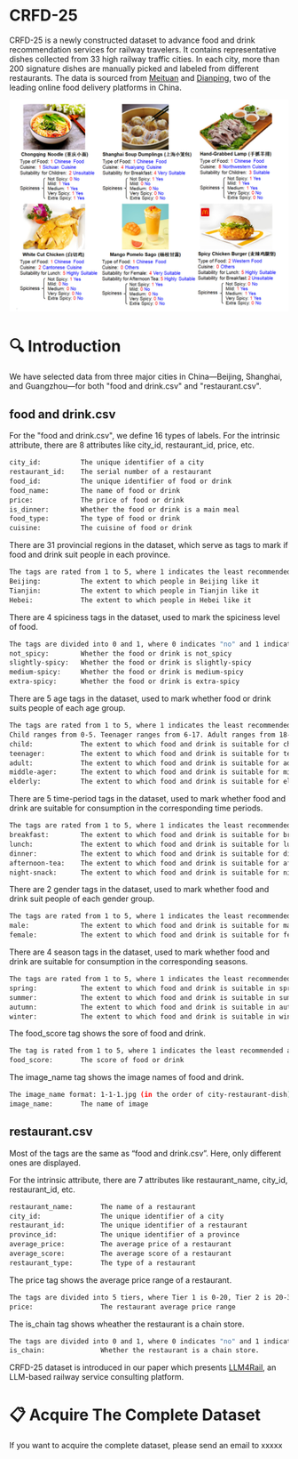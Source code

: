 # CRFD-25
CRFD-25 is a newly constructed dataset to advance food and drink recommendation services for railway travelers. It contains representative dishes collected from 33 high railway traffic cities. In each city, more than 200 signature dishes are manually picked and labeled from different restaurants. The data is sourced from [Meituan](https://www.waimai.meituan.com) and [Dianping](https://www.dianping.com), two of the leading online food delivery platforms in China.

<img src="./illustration_of_CRFD-25_dataset.jpg" style="max-width:100%;height:auto;">

# 🔍 Introduction
We have selected data from three major cities in China—Beijing, Shanghai, and Guangzhou—for both "food and drink.csv" and "restaurant.csv".<br>
## food and drink.csv
For the "food and drink.csv", we define 16 types of labels. For the intrinsic attribute, there are 8 attributes like city_id, restaurant_id, price, etc.
```bash
city_id:          The unique identifier of a city
restaurant_id:    The serial number of a restaurant 
food_id:          The unique identifier of food or drink
food_name:        The name of food or drink
price:            The price of food or drink
is_dinner:        Whether the food or drink is a main meal
food_type:        The type of food or drink
cuisine:          The cuisine of food or drink
```
There are 31 provincial regions in the dataset, which serve as tags to mark if food and drink suit people in each province.
```bash
The tags are rated from 1 to 5, where 1 indicates the least recommended and 5 indicates the most recommended.
Beijing:          The extent to which people in Beijing like it
Tianjin:          The extent to which people in Tianjin like it
Hebei:            The extent to which people in Hebei like it
```
There are 4 spiciness tags in the dataset, used to mark the spiciness level of food.
```bash
The tags are divided into 0 and 1, where 0 indicates "no" and 1 indicates "yes".
not_spicy:        Whether the food or drink is not_spicy
slightly-spicy:   Whether the food or drink is slightly-spicy
medium-spicy:     Whether the food or drink is medium-spicy
extra-spicy:      Whether the food or drink is extra-spicy
```
There are 5 age tags in the dataset, used to mark whether food or drink suits people of each age group.
```bash
The tags are rated from 1 to 5, where 1 indicates the least recommended and 5 indicates the most recommended.
Child ranges from 0-5. Teenager ranges from 6-17. Adult ranges from 18-34. Middle-ager ranges from 35-49. Elderly is above 50.
child:            The extent to which food and drink is suitable for children
teenager:         The extent to which food and drink is suitable for teenager
adult:            The extent to which food and drink is suitable for adults
middle-ager:      The extent to which food and drink is suitable for middler-agers
elderly:          The extent to which food and drink is suitable for elderly
```
There are 5 time-period tags in the dataset, used to mark whether food and drink are suitable for consumption in the corresponding time periods.
```bash
The tags are rated from 1 to 5, where 1 indicates the least recommended and 5 indicates the most recommended.
breakfast:        The extent to which food and drink is suitable for breakfast
lunch:            The extent to which food and drink is suitable for lunch
dinner:           The extent to which food and drink is suitable for dinner
afternoon-tea:    The extent to which food and drink is suitable for afternoon-tea
night-snack:      The extent to which food and drink is suitable for night-snack
```
There are 2 gender tags in the dataset, used to mark whether food and drink suit people of each gender group.
```bash
The tags are rated from 1 to 5, where 1 indicates the least recommended and 5 indicates the most recommended.
male:             The extent to which food and drink is suitable for male
female:           The extent to which food and drink is suitable for female
```
There are 4 season tags in the dataset, used to mark whether food and drink are suitable for consumption in the corresponding seasons.
```bash
The tags are rated from 1 to 5, where 1 indicates the least recommended and 5 indicates the most recommended.
spring:           The extent to which food and drink is suitable in spring
summer:           The extent to which food and drink is suitable in summer
autumn:           The extent to which food and drink is suitable in autumn
winter:           The extent to which food and drink is suitable in winter
```
The food_score tag shows the sore of food and drink.
```bash
The tag is rated from 1 to 5, where 1 indicates the least recommended and 5 indicates the most recommended.
food_score:       The score of food or drink 
```
The image_name tag shows the image names of food and drink.
```bash
The image_name format: 1-1-1.jpg (in the order of city-restaurant-dish)
image_name:       The name of image 
```
## restaurant.csv
Most of the tags are the same as “food and drink.csv”. Here, only different ones are displayed.

For the intrinsic attribute, there are 7 attributes like restaurant_name, city_id, restaurant_id, etc.
```bash
restaurant_name:       The name of a restaurant
city_id:               The unique identifier of a city
restaurant_id:         The unique identifier of a restaurant 
province_id:           The unique identifier of a province 
average_price:         The average price of a restaurant 
average_score:         The average score of a restaurant 
restaurant_type:       The type of a restaurant 
```
The price tag shows the average price range of a restaurant.
```bash
The tags are divided into 5 tiers, where Tier 1 is 0-20, Tier 2 is 20-30, Tier 3 is 30-50, Tier 4 is 40-70 and Tier 5 is above 70.
price:                 The restaurant average price range
```
The is_chain tag shows wheather the restaurant is a chain store.
```bash
The tags are divided into 0 and 1, where 0 indicates "no" and 1 indicates "yes".
is_chain:              Whether the restaurant is a chain store.
```

CRFD-25 dataset is introduced in our paper which presents [LLM4Rail](https://anonymous.4open.science/r/LLM4Rail), an LLM-based railway service consulting platform.

# 📋 Acquire The Complete Dataset 
If you want to acquire the complete dataset, please send an email to xxxxx
